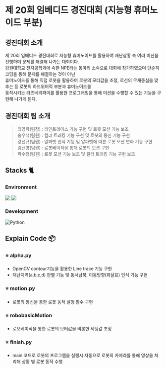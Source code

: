 # 제 20회 임베디드 경진대회 (지능형 휴머노이드 부분)

## 경진대회 소개
제 20회 임베디드 경진대회로 지능형 휴머노이드를 활용하여 재난상황 속 여러 미션을 진행하며 문제를 해결해 나가는 대회이다.<br>
강원대학교 전자공학과에 속한 NPE라는 동아리 소속으로 대회에 참가하였으며 단순히 코딩을 통해 문제를 해결하는 것이 아닌 <br>
휴머노이드를 통해 직접 로봇을 활용하여 로봇의 모터값을 조정, 로션의 무게중심을 맞추는 등 로봇의 하드위어적 부분과 휴머노이드를 <br>
동작시키는 라즈베리파이를 활용한 프로그래밍을 통해 미션을 수행할 수 있는 기능을 구현해 나가게 된다.

## 경진대회 팀 소개
> 최영락(팀장) : 라인트레이스 기능 구현 및 로봇 모션 기능 보조<br>
> 송우석(팀원) : 컬러 트래킹 기능 구현 및 로봇의 통신 기능 구현<br>
> 강선규(팀원) : 알파벳 인식 기능 및 알파벳에 따른 로봇 모션 변화 기능 구현<br>
> 김선영(팀원) : 로봇베이직을 통해 로봇의 모션 구현<br>
> 곽수정(팀원) : 로봇 모션 기능 보조 및 컬러 트래킹 기능 구현 보조<br>


## Stacks 🐈

### Environment
 <img src="https://img.shields.io/badge/PyCharm-007396?style=for-the-badge&logo=PyCharm&logoColor=white"> <img src="https://img.shields.io/badge/RoboBasic-green?style=for-the-badge&logo=RoboBasic&logoColor=white">
 
 
### Development
![Python](https://img.shields.io/badge/-Python-blue?logo=python&logoColor=white)

##  Explain Code 📦

### ⭐️ alpha.py
- OpenCV contour기능을 활용한 Line trace 기능 구현
- 재난지역(a,b,c,d) 판별 기능 및 동서남북, 이동방향(화살표) 인식 기능 구현

### ⭐️ motion.py
- 로봇의 통신을 통한 로봇 동작 실행 함수 구현

### ⭐️ robobasicMotion
- 로보베이직을 통한 로봇의 모터값을 비롯한 세팅값 조정

### ⭐️ finish.py
- main 코드로 로봇의 프로그램을 실행시 자동으로 로봇의 카메라를 통해 영상을 처리해 상황 별 로봇 동작 수행
